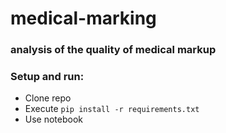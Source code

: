 # medical-marking

### analysis of the quality of medical markup

### Setup and run:
* Clone repo
* Execute `pip install -r requirements.txt`
* Use notebook 

